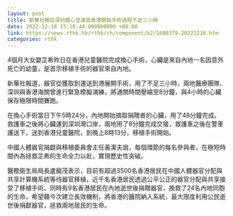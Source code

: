 ```yaml
---
layout: post
title: 新華社稱從深圳摘心至運抵香港開始手術過程不足三小時
date: 2022-12-18 15:18:44.000000000 +08:00
link: https://news.rthk.hk/rthk/ch/component/k2/1680379-20221218.htm
categories: rthk
---
```


4個月大女嬰芷希昨日在香港兒童醫院完成換心手術，心臟是來自內地一名因意外死亡的幼童，是首宗移植手術的器官來自內地。

新華社報道，器官從獲取到運送到港展開手術，用了不足三小時，兩地醫療團隊、深圳與香港海關曾進行緊急模擬演練，將通關時間壓縮至8分鐘，與4小時的心臟保存極限時間賽跑。

在換心手術當日下午5時24分，內地開始摘取捐贈者的心臟，用了48分鐘完成。救護車之後將心臟運到深圳灣口岸，兩地用了8分鐘完成交接，救護車之後在警車護送下，送到香港兒童醫院，到晚上8時13分，移植手術開始。

中國人體器官捐獻與移植委員會主任黃潔夫說，每個環節的每名參與者，在極短時間內為拯救芷希的生命全力以赴，實現歷史性突破。

醫務衞生局局長盧寵茂表示，目前有超過3500名香港居民在中國人體器官分配與共享計算機系統等待器官移植，近千名香港居民透過公平公正的器官分配與共享接受了移植手術。同時有9名香港居民在內地逝世後捐贈器官，挽救了24名內地同胞的生命，希望藉今次建立長效機制，將香港的醫院納入系統，最大限度利用公民逝世後捐獻器官，拯救兩地居民的生命。
